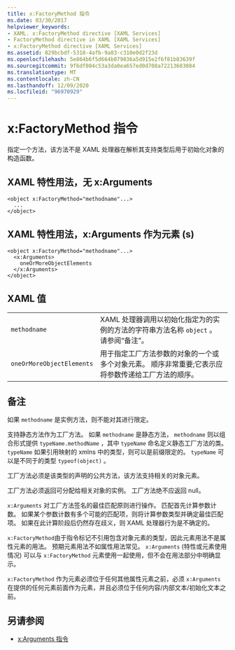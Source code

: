 ```yaml
---
title: x:FactoryMethod 指令
ms.date: 03/30/2017
helpviewer_keywords:
- XAML. x:FactoryMethod directive [XAML Services]
- FactoryMethod directive in XAML [XAML Services]
- x:FactoryMethod directive [XAML Services]
ms.assetid: 829bcbdf-5318-4afb-9a03-c310e0d2f23d
ms.openlocfilehash: 5e864b6f5d664b079036a5d915e2f6f81b83639f
ms.sourcegitcommit: 9f6df084c53a3da0ea657ed0d708a72213683084
ms.translationtype: MT
ms.contentlocale: zh-CN
ms.lasthandoff: 12/09/2020
ms.locfileid: "96970929"
---
```

# <a name="xfactorymethod-directive"></a>x:FactoryMethod 指令
指定一个方法，该方法不是 XAML 处理器在解析其支持类型后用于初始化对象的构造函数。  
  
## <a name="xaml-attribute-usage-no-xarguments"></a>XAML 特性用法，无 x:Arguments  
  
```xaml  
<object x:FactoryMethod="methodname"...>  
  ...  
</object>  
```  
  
## <a name="xaml-attribute-usage-xarguments-as-elements"></a>XAML 特性用法，x:Arguments 作为元素 (s)   
  
```xaml  
<object x:FactoryMethod="methodname"...>  
  <x:Arguments>  
    oneOrMoreObjectElements  
  </x:Arguments>  
</object>  
```  
  
## <a name="xaml-values"></a>XAML 值  
  
|||  
|-|-|  
|`methodname`|XAML 处理器调用以初始化指定为的实例的方法的字符串方法名称 `object` 。 请参阅“备注”。|  
|`oneOrMoreObjectElements`|用于指定工厂方法参数的对象的一个或多个对象元素。 顺序非常重要;它表示应将参数传递给工厂方法的顺序。|  
  
## <a name="remarks"></a>备注  
 如果 `methodname` 是实例方法，则不能对其进行限定。  
  
 支持静态方法作为工厂方法。 如果 `methodname` 是静态方法， `methodname` 则以组合形式提供 `typeName.methodName` ，其中 `typeName` 命名定义静态工厂方法的类。 `typeName` 如果引用映射的 xmlns 中的类型，则可以是前缀限定的。 `typeName` 可以是不同于的类型 `typeof(object)` 。  
  
 工厂方法必须是该类型的声明的公共方法，该方法支持相关的对象元素。  
  
 工厂方法必须返回可分配给相关对象的实例。 工厂方法绝不应返回 null。  
  
 `x:Arguments` 对工厂方法签名的最佳匹配原则进行操作。 匹配首先计算参数计数。 如果某个参数计数有多个可能的匹配项，则将计算参数类型并确定最佳匹配项。 如果在此计算阶段后仍然存在歧义，则 XAML 处理器行为是不确定的。  
  
 `x:FactoryMethod`由于指令标记不引用包含对象元素的类型，因此元素用法不是属性元素的用法。 预期元素用法不如属性用法常见。 `x:Arguments` (特性或元素使用情况) 可以与 `x:FactoryMethod` 元素使用一起使用，但不会在用法部分中明确显示。  
  
 `x:FactoryMethod` 作为元素必须位于任何其他属性元素之前，必须 `x:Arguments` 在提供的任何元素前面作为元素，并且必须位于任何内容/内部文本/初始化文本之前。  
  
## <a name="see-also"></a>另请参阅

- [x:Arguments 指令](xarguments-directive.md)
